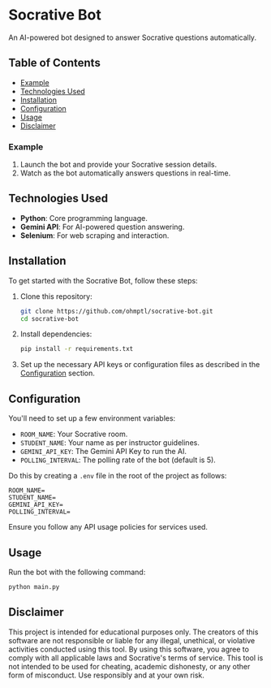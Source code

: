 # Socrative Bot

An AI-powered bot designed to answer Socrative questions automatically.

## Table of Contents

- [Example](#example)
- [Technologies Used](#technologies-used)
- [Installation](#installation)
- [Configuration](#configuration)
- [Usage](#usage)
- [Disclaimer](#disclaimer)

### Example

1. Launch the bot and provide your Socrative session details.
2. Watch as the bot automatically answers questions in real-time.

## Technologies Used

- **Python**: Core programming language.
- **Gemini API**: For AI-powered question answering.
- **Selenium**: For web scraping and interaction.

## Installation

To get started with the Socrative Bot, follow these steps:

1. Clone this repository:
   ```bash
   git clone https://github.com/ohmptl/socrative-bot.git
   cd socrative-bot
   ```

2. Install dependencies:
   ```bash
   pip install -r requirements.txt
   ```

3. Set up the necessary API keys or configuration files as described in the [Configuration](#configuration) section.

## Configuration

You'll need to set up a few environment variables:

* `ROOM_NAME`: Your Socrative room.
* `STUDENT_NAME`: Your name as per instructor guidelines.
* `GEMINI_API_KEY`: The Gemini API Key to run the AI.
* `POLLING_INTERVAL`: The polling rate of the bot (default is 5).

Do this by creating a `.env` file in the root of the project as follows:

```env
ROOM_NAME=
STUDENT_NAME=
GEMINI_API_KEY=
POLLING_INTERVAL=
```

Ensure you follow any API usage policies for services used.

## Usage

Run the bot with the following command:

```bash
python main.py
```

## Disclaimer

This project is intended for educational purposes only. 
The creators of this software are not responsible or liable for any illegal, unethical, or violative activities conducted using this tool. 
By using this software, you agree to comply with all applicable laws and Socrative's terms of service. 
This tool is not intended to be used for cheating, academic dishonesty, or any other form of misconduct. 
Use responsibly and at your own risk.
